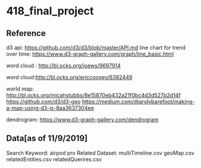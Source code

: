 # 418_final_project

## Reference
d3 api: https://github.com/d3/d3/blob/master/API.md
line chart for trend over time:  https://www.d3-graph-gallery.com/graph/line_basic.html

word cloud : 
http://bl.ocks.org/joews/9697914


word cloud:http://bl.ocks.org/ericcoopey/6382449

world map: 
http://bl.ocks.org/micahstubbs/8e15870eb432a21f0bc4d3d527b2d14f
https://github.com/d3/d3-geo
https://medium.com/@andybarefoot/making-a-map-using-d3-js-8aa3637304ee

dendrogram: 
https://www.d3-graph-gallery.com/dendrogram

## Data[as of 11/9/2019]
Search Keyword: airpod pro
Related Dataset:
multiTimeline.csv
geoMap.csv
relatedEntities.csv
relatedQuerires.csv
